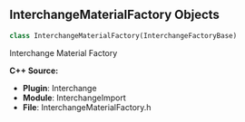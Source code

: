 ## InterchangeMaterialFactory Objects

```python
class InterchangeMaterialFactory(InterchangeFactoryBase)
```

Interchange Material Factory

**C++ Source:**

- **Plugin**: Interchange
- **Module**: InterchangeImport
- **File**: InterchangeMaterialFactory.h

<a id="unreal.InterchangeMaterialFunctionFactory"></a>